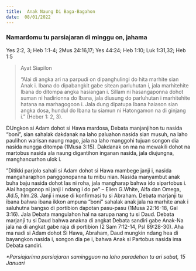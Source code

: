 ```yaml
---
title:  Anak Naung Di Baga-Bagahon
date:  08/01/2022
---
```


### Namardomu tu parsiajaran di minggu on, jahama
Yes 2:2, 3; Heb 1:1-4; 2Mus 24:16,17; Yes 44:24; Heb 1:10; Luk 1:31,32; Heb 1:5

> <p>Ayat Siapilon</p>
> “Alai di angka ari na parpudi on dipanghulingi do hita marhite sian Anak i. Ibana do dipabangkit gabe sitean parluhutan i, jala marhitehite Ibana do ditompa angka hasiangan i. Sillam ni hasangaponna dohot suman ni hadirionna do Ibana, jala diusung do parluhutan i marhitehite hatana na marhagogoon i. Jala dung dipatupa Ibana haiason sian angka dosa, hundul do Ibana tu siamun ni Hatongamon na di ginjang i.” (Heber 1: 2, 3).

DUngkon si Adam dohot si Hawa mardosa, Debata manjanjihon tu nasida “boni”, sian sahalak dakdanak na laho paluahon nasida sian musuh, na laho paulihon warisan naung mago, jala na laho manggohi tujuan songon dia nasida nungga ditompa (1Musa 3:15). Dakdanak on ma na mewakili dohot na martobus nasida ala naung digantihon inganan nasida, jala diujungna, manghancurhon ulok i.

”Ditikki parjolo sahali si Adam dohot si Hawa mambege janji i, nasida mangaharaphon panggonopanna tu mibu nian. Nasida manyambut anak buha baju nasida dohot las ni roha, jala mangharap bahwa ido sipartobus i. Alai hagogonop ni janji i ndang i do pe” – Ellen G.White, Alfa dan Omega, Jld.5, hlm.28. Janji i muse di konfirmasi tu si Abraham. Debata marjanji tu ibana bahwa ibana ikkon ampuna “boni” sahalak anak jala na marhite anak i saluhutna bangso di portibion dapotan pasu-pasu (1Musa 22:16-18, Gal 3:16). Jala Debata mangulahon hal na sarupa nang tu si Daud. Debata marjanji tu si Daud bahwa anakna di angkat Debata sandiri gabe Anak-Na jala na di angkat gabe raja di portibion (2 Sam 7:12-14, Psl 89:28-30). Aha ma nadi si Adam dohot Si Hawa, Abraham, Daud mungkin ndang hea di bayangkon nasida i, songon dia pe i, bahwa Anak si Partobus nasida ima Debata sandiri.

_*Parsiajarima parsiajaran samingguon na laho paradehon tu ari sabat, 15 Januari_